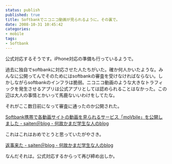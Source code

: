 ```yaml
---
status: publish
published: true
title: Softbankでニコニコ動画が見られるように。その裏で。
date: 2008-10-31 10:45:42
categories:
- mobile
tags:
- Softbank
---
```

公式対応するそうです。iPhone対応の準備も行っているようで。

過去に独自でsoftbankに対応させた人たちがいた。確か何人かいたような。みんなに公開ってんでそのためにはsoftbankの審査を受けなければならない。しかしながらsoftbankのインフラは脆弱。ニコニコ動画のような大きなトラフィックを発生させるアプリは公式アプリとしては認められることはなかった。この辺は大人の事情とかいって馬鹿ないいわけをしてたな。

それがここ数日前になって審査に通ったのか公開された。

<a href="http://d.hatena.ne.jp/saiten/20081020/1224522031">Softbank携帯で各動画サイトの動画を見られるサービス「moVbile」を公開しました - saiten＠blog - 何故かまだ学生な人のblog</a>

これはこれはおめでとうと思っていたがやさき。

<a href="http://d.hatena.ne.jp/saiten/20081030/1225353528#c">返事来た - saiten＠blog - 何故かまだ学生な人のblog</a>

なんだそれは。公式対応するからって再び締め出しか。
